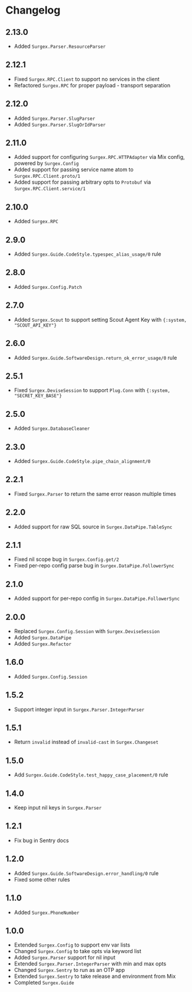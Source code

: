 # Changelog

## 2.13.0

- Added `Surgex.Parser.ResourceParser`

## 2.12.1

- Fixed `Surgex.RPC.Client` to support no services in the client
- Refactored `Surgex.RPC` for proper payload - transport separation

## 2.12.0

- Added `Surgex.Parser.SlugParser`
- Added `Surgex.Parser.SlugOrIdParser`

## 2.11.0

- Added support for configuring `Surgex.RPC.HTTPAdapter` via Mix config, powered by `Surgex.Config`
- Added support for passing service name atom to `Surgex.RPC.Client.proto/1`
- Added support for passing arbitrary opts to `Protobuf` via `Surgex.RPC.Client.service/1`

## 2.10.0

- Added `Surgex.RPC`

## 2.9.0

- Added `Surgex.Guide.CodeStyle.typespec_alias_usage/0` rule

## 2.8.0

- Added `Surgex.Config.Patch`

## 2.7.0

- Added `Surgex.Scout` to support setting Scout Agent Key with `{:system, "SCOUT_API_KEY"}`

## 2.6.0

- Added `Surgex.Guide.SoftwareDesign.return_ok_error_usage/0` rule

## 2.5.1

- Fixed `Surgex.DeviseSession` to support `Plug.Conn` with `{:system, "SECRET_KEY_BASE"}`

## 2.5.0

- Added `Surgex.DatabaseCleaner`

## 2.3.0

- Added `Surgex.Guide.CodeStyle.pipe_chain_alignment/0`

## 2.2.1

- Fixed `Surgex.Parser` to return the same error reason multiple times

## 2.2.0

- Added support for raw SQL source in `Surgex.DataPipe.TableSync`

## 2.1.1

- Fixed nil scope bug in `Surgex.Config.get/2`
- Fixed per-repo config parse bug in `Surgex.DataPipe.FollowerSync`

## 2.1.0

- Added support for per-repo config in `Surgex.DataPipe.FollowerSync`

## 2.0.0

- Replaced `Surgex.Config.Session` with `Surgex.DeviseSession`
- Added `Surgex.DataPipe`
- Added `Surgex.Refactor`

## 1.6.0

- Added `Surgex.Config.Session`

## 1.5.2

- Support integer input in `Surgex.Parser.IntegerParser`

## 1.5.1

- Return `invalid` instead of `invalid-cast` in `Surgex.Changeset`

## 1.5.0

- Add `Surgex.Guide.CodeStyle.test_happy_case_placement/0` rule

## 1.4.0

- Keep input nil keys in `Surgex.Parser`

## 1.2.1

- Fix bug in Sentry docs

## 1.2.0

- Added `Surgex.Guide.SoftwareDesign.error_handling/0` rule
- Fixed some other rules

## 1.1.0

- Added `Surgex.PhoneNumber`

## 1.0.0

- Extended `Surgex.Config` to support env var lists
- Changed `Surgex.Config` to take opts via keyword list
- Added `Surgex.Parser` support for nil input
- Extended `Surgex.Parser.IntegerParser` with min and max opts
- Changed `Surgex.Sentry` to run as an OTP app
- Extended `Surgex.Sentry` to take release and environment from Mix
- Completed `Surgex.Guide`
